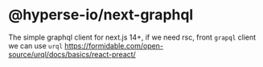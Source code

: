 # @hyperse-io/next-graphql

The simple graphql client for next.js 14+, if we need rsc, front `grapql` client
we can use `urql` https://formidable.com/open-source/urql/docs/basics/react-preact/
